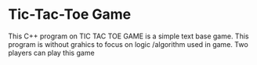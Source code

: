 # Tic-Tac-Toe Game

This C++ program on TIC TAC TOE GAME is a simple text base game. This program is without grahics to focus on logic /algorithm used in game. Two players can play this game
